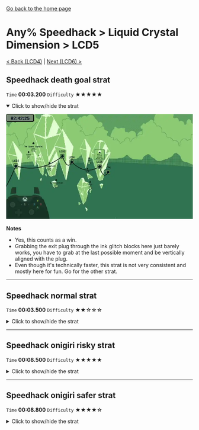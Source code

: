 [Go back to the home page](https://github.com/Doublevil/scbspeedrun)

# Any% Speedhack > Liquid Crystal Dimension > LCD5

[< Back (LCD4)](https://github.com/Doublevil/scbspeedrun/blob/main/levels/any_sh/LCD/LCD4.md) | [Next (LCD6) >](https://github.com/Doublevil/scbspeedrun/blob/main/levels/any_sh/LCD/LCD6.md)

## Speedhack death goal strat

`Time` **00:03.200** `Difficulty` ★★★★★
<details open>
  <summary>Click to show/hide the strat</summary>

  [![Strat animation](https://github.com/Doublevil/scbspeedrun/blob/main/media/levels/LCD/LCD5_S_DeathStrat.webp)](https://github.com/Doublevil/scbspeedrun/blob/main/media/levels/LCD/LCD5_S_DeathStrat.mp4?raw=true)

  **Notes**
  - Yes, this counts as a win.
  - Grabbing the exit plug through the ink glitch blocks here just barely works, you have to grab at the last possible moment and be vertically aligned with the plug.
  - Even though it's technically faster, this strat is not very consistent and mostly here for fun. Go for the other strat.
</details>

---
## Speedhack normal strat

`Time` **00:03.500** `Difficulty` ★★☆☆☆
<details>
  <summary>Click to show/hide the strat</summary>

  [![Strat animation](https://github.com/Doublevil/scbspeedrun/blob/main/media/levels/LCD/LCD5_S_Strat.webp)](https://github.com/Doublevil/scbspeedrun/blob/main/media/levels/LCD/LCD5_S_Strat.mp4?raw=true)

  **Notes**
  - Be careful not to go too fast with the wall dashes on the first wall segment, or you'll crash into the glitch blocks in the gap between the two walls.
</details>

---
## Speedhack onigiri risky strat

`Time` **00:08.500** `Difficulty` ★★★★★
<details>
  <summary>Click to show/hide the strat</summary>

  [![Strat animation](https://github.com/Doublevil/scbspeedrun/blob/main/media/levels/LCD/LCD5_S_OnigiriRisky.webp)](https://github.com/Doublevil/scbspeedrun/blob/main/media/levels/LCD/LCD5_S_OnigiriRisky.mp4?raw=true)

  **Notes**
  - It's possible to make it consistent with training, but this is really hard and does not save much. It does look cool though.
  - Check out the other strat instead.
</details>

---
## Speedhack onigiri safer strat

`Time` **00:08.800** `Difficulty` ★★★★☆
<details>
  <summary>Click to show/hide the strat</summary>

  [![Strat animation](https://github.com/Doublevil/scbspeedrun/blob/main/media/levels/LCD/LCD5_S_Onigiri.webp)](https://github.com/Doublevil/scbspeedrun/blob/main/media/levels/LCD/LCD5_S_Onigiri.mp4?raw=true)

  **Notes**
  - Speedhack makes things harder on this one.
  - First, squeezing into the onigiri labyrinth is harder when you run up the ink walls. You have to cancel your jump. There's a rhythm to it that makes it consistent.
  - Second, it's harder to execute precise movement near the glitch blocks after picking up the onigiri. This strat demonstrates touching the left ink wall of the labyrinth and then going all the way back to the start to run on the ink ground at top speed.
  - The cool thing is that a single jump with speedhack ground speed allows us to exit the labyrinth and land directly on the other side of the glitchy ink wall near the goal.
</details>
